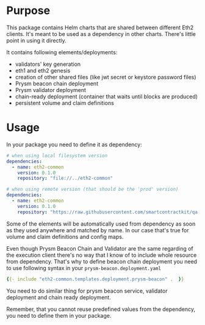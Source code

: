 # Purpose
This package contains Helm charts that are shared between different Eth2 clients. It's meant to be used as a dependency in other charts. There's little point in using it directly.

It contains following elements/deployments:
* validators' key generation
* eth1 and eth2 genesis
* creation of other shared files (like jwt secret or keystore password files)
* Prysm beacon chain deployment
* Prysm validator deployment
* chain-ready deployment (container that waits until blocks are produced)
* persistent volume and claim definitions

# Usage
In your package you need to define it as dependency:
```yaml
# when using local filesystem version
dependencies:
  - name: eth2-common
    version: 0.1.0
    repository: "file://../eth2-common"

# when using remote version (that should be the 'prod' version)
dependencies:
  - name: eth2-common
    version: 0.1.0
    repository: "https://raw.githubusercontent.com/smartcontractkit/qa-charts/gh-pages/"
```

Some of the elements will be automatically used from dependency as soon as they used anywhere and matched by name. In our case that's true for volume and claim definitions and config maps.

Even though Prysm Beacon Chain and Validator are the same regarding of the execution client there's no way that I know of to include whole resource from dependency. That's why to define beacon chain deployment you need to use following syntax in your `prysm-beacon.deployment.yaml`
```yaml
{{- include "eth2-common.templates.deployment.prysm-beacon" .  }}
```

You need to do similar thing for prysm beacon service, validator deployment and chain ready deployment.

Remember, that you cannot reuse predefined values from the dependency, you need to define them in your package.